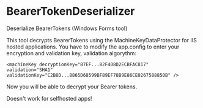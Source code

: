 # BearerTokenDeserializer
Deserialize BearerTokens (Windows Forms tool)

This tool decrypts BearerTokens using the MachineKeyDataProtector for IIS hosted applications.
You have to modify the app.config to enter your encryption and validation key, validation algorythm:

`<machineKey decryptionKey="B7EF...82F408D2ECBFAC817" 
validation="SHA1" 
validationKey="C2B8D...8865D68599BF89EF78B9E86CE0267588850B" />`

Now you will be able to decrypt your Bearer tokens.

Doesn't work for selfhosted apps!

